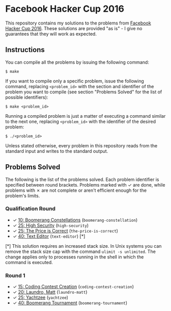 # Facebook Hacker Cup 2016

This repository contains my solutions to the problems from [Facebook Hacker Cup 2016][1]. These solutions are provided "as is" - I give no guarantees that they will work as expected.

## Instructions

You can compile all the problems by issuing the following command:

    $ make

If you want to compile only a specific problem, issue the following command, replacing `<problem_id>` with the section and identifier of the problem you want to compile (see section "Problems Solved" for the list of possible identifiers):

    $ make <problem_id>

Running a compiled problem is just a matter of executing a command similar to the next one, replacing `<problem_id>` with the identifier of the desired problem:

    $ ./<problem_id>

Unless stated otherwise, every problem in this repository reads from the standard input and writes to the standard output.

## Problems Solved

The following is the list of the problems solved. Each problem identifier is specified between round brackets. Problems marked with ✓ are done, while problems with ✗ are not complete or aren't efficient enough for the problem's limits.

### Qualification Round

* ✓ [10: Boomerang Constellations][qual1] (`boomerang-constellation`)
* ✓ [25: High Security][qual2] (`high-security`)
* ✓ [25: The Price is Correct][qual3] (`the-price-is-correct`)
* ✓ [40: Text Editor][qual4] (`text-editor`) [*]

[*] This solution requires an increased stack size. In Unix systems you can remove the stack size cap with the command `ulimit -s unlimited`. The change applies only to processes running in the shell in which the command is executed.

### Round 1

* ✓ [15: Coding Contest Creation][round11] (`coding-contest-creation`)
* ✓ [20: Laundro, Matt][round12] (`laundro-matt`)
* ✓ [25: Yachtzee][round13] (`yachtzee`)
* ✓ [40: Boomerang Tournament][round14] (`boomerang-tournament`)

[1]: https://www.facebook.com/hackercup
[qual1]: https://www.facebook.com/hackercup/problem/910374079035613/
[qual2]: https://www.facebook.com/hackercup/problem/1527664744192390/
[qual3]: https://www.facebook.com/hackercup/problem/881509321917182/
[qual4]: https://www.facebook.com/hackercup/problem/1525154397757404/
[round11]: https://www.facebook.com/hackercup/problem/798506286925018/
[round12]: https://www.facebook.com/hackercup/problem/1611251319125133/
[round13]: https://www.facebook.com/hackercup/problem/512731402225321/
[round14]: https://www.facebook.com/hackercup/problem/1424196571244550/
